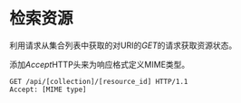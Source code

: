 # 检索资源

利用请求从集合列表中获取的对URI的*GET*的请求获取资源状态。

添加*Accept*HTTP头来为响应格式定义MIME类型。

                
    GET /api/[collection]/[resource_id] HTTP/1.1
    Accept: [MIME type]
                
             
